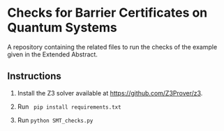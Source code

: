 # Checks for Barrier Certificates on Quantum Systems

A repository containing the related files to run the checks of the example given in the Extended Abstract.

## Instructions
1. Install the Z3 solver available at https://github.com/Z3Prover/z3.

2. Run ``` pip install requirements.txt```

3. Run ```python SMT_checks.py```
